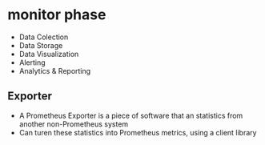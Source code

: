 # monitor phase

+ Data Colection
+ Data Storage
+ Data Visualization
+ Alerting
+ Analytics & Reporting

## Exporter

+ A Prometheus Exporter is a piece of software that an statistics from another non-Prometheus system
+ Can turen these statistics into Prometheus metrics, using a client library
